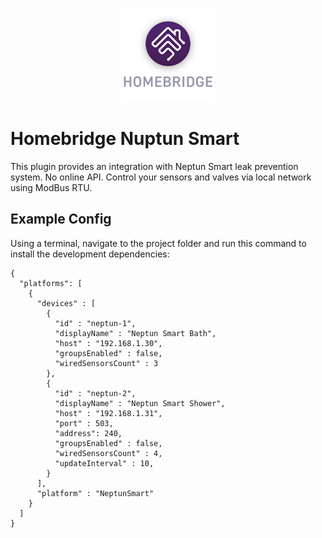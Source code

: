 
<p align="center">

<img src="https://github.com/homebridge/branding/raw/master/logos/homebridge-wordmark-logo-vertical.png" width="150">

</p>


# Homebridge Nuptun Smart

This plugin provides an integration with Neptun Smart leak prevention system.
No online API. Control your sensors and valves via local network using ModBus RTU.


## Example Config

Using a terminal, navigate to the project folder and run this command to install the development dependencies:

```
{
  "platforms": [
    {
      "devices" : [
        {
          "id" : "neptun-1",
          "displayName" : "Neptun Smart Bath",
          "host" : "192.168.1.30",
          "groupsEnabled" : false,
          "wiredSensorsCount" : 3
        },
        {
          "id" : "neptun-2",
          "displayName" : "Neptun Smart Shower",
          "host" : "192.168.1.31",
          "port" : 503,
          "address": 240,
          "groupsEnabled" : false,
          "wiredSensorsCount" : 4,
          "updateInterval" : 10,
        }
      ],
      "platform" : "NeptunSmart"
    }
  ]
}
```